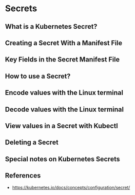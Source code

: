 # Secrets

## What is a Kubernetes Secret?

## Creating a Secret With a Manifest File

## Key Fields in the Secret Manifest File

## How to use a Secret?

## Encode values with the Linux terminal

## Decode values with the Linux terminal

## View values in a Secret with Kubectl

## Deleting a Secret

## Special notes on Kubernetes Secrets

## References
- https://kubernetes.io/docs/concepts/configuration/secret/